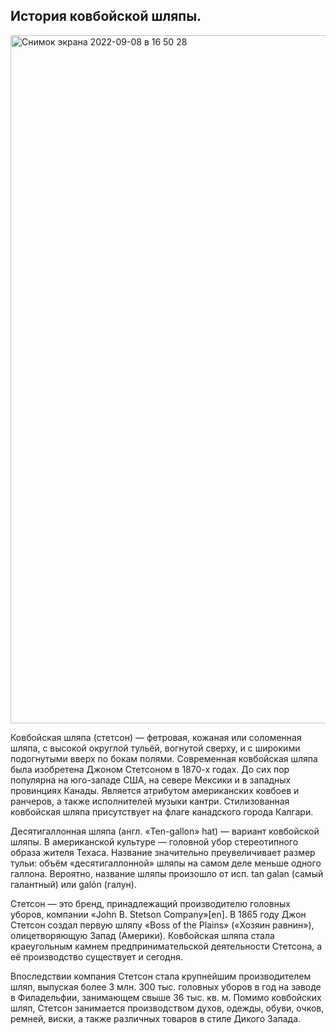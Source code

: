 ## История ковбойской шляпы.

<img width="1101" alt="Снимок экрана 2022-09-08 в 16 50 28" src="https://user-images.githubusercontent.com/47779295/189139647-6b8c0f85-8c58-4c69-b25a-98ada1eadc6e.png">

Ковбойская шляпа (стетсон) — фетровая, кожаная или соломенная шляпа, с высокой округлой тульёй, вогнутой сверху, и с широкими подогнутыми вверх по бокам полями. Современная ковбойская шляпа была изобретена Джоном Стетсоном в 1870-х годах. До сих пор популярна на юго-западе США, на севере Мексики и в западных провинциях Канады. Является атрибутом американских ковбоев и ранчеров, а также исполнителей музыки кантри. Стилизованная ковбойская шляпа присутствует на флаге канадского города Калгари.

Десятигаллонная шляпа (англ. «Ten-gallon» hat) — вариант ковбойской шляпы. В американской культуре — головной убор стереотипного образа жителя Техаса. Название значительно преувеличивает размер тульи: объём «десятигаллонной» шляпы на самом деле меньше одного галлона. Вероятно, название шляпы произошло от исп. tan galan (самый галантный) или galón (галун).

Стетсон — это бренд, принадлежащий производителю головных уборов, компании «John B. Stetson Company»[en]. В 1865 году Джон Стетсон создал первую шляпу «Boss of the Plains» («Хозяин равнин»), олицетворяющую Запад (Америки). Ковбойская шляпа стала краеугольным камнем предпринимательской деятельности Стетсона, а её производство существует и сегодня.

Впоследствии компания Стетсон стала крупнейшим производителем шляп, выпуская более 3 млн. 300 тыс. головных уборов в год на заводе в Филадельфии, занимающем свыше 36 тыс. кв. м. Помимо ковбойских шляп, Стетсон занимается производством духов, одежды, обуви, очков, ремней, виски, а также различных товаров в стиле Дикого Запада.
